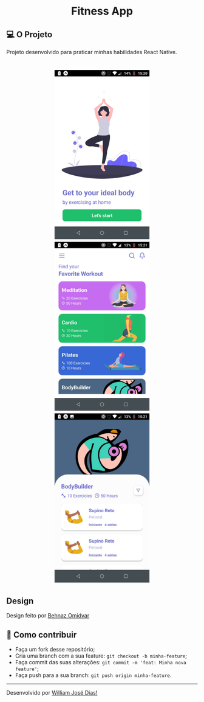 <h1 align="center">Fitness App</h1>

## 💻 O Projeto
Projeto desenvolvido para praticar minhas habilidades React Native.

<h1 align="center" class="teste">
  <img src="./images/1.jpeg" width=250/>
  <img src="./images/2.jpeg" width=250/>
  <img src="./images/3.jpeg" width=250/>
</h1>


## Design
Design feito por [Behnaz Omidvar](https://dribbble.com/shots/9651346-Personal-Training-App/attachments/1679827?mode=media) 

## 🤔 Como contribuir

- Faça um fork desse repositório;
- Cria uma branch com a sua feature: `git checkout -b minha-feature`;
- Faça commit das suas alterações: `git commit -m 'feat: Minha nova feature'`;
- Faça push para a sua branch: `git push origin minha-feature`.

---

Desenvolvido por [William José Dias!](https://github.com/WilliamWJD)

